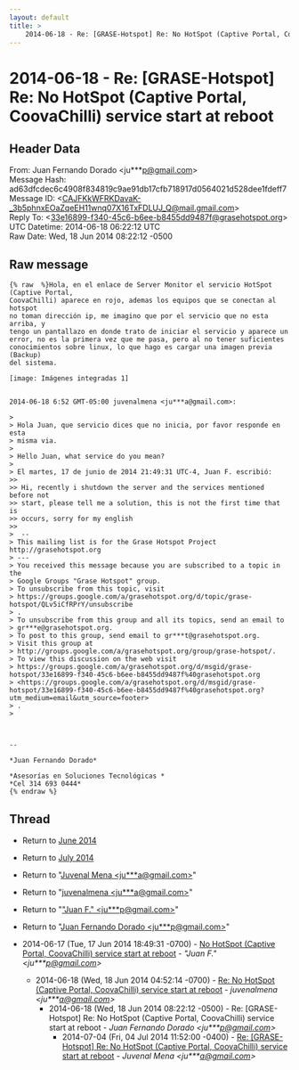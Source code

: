 ```yaml
---
layout: default
title: >
    2014-06-18 - Re: [GRASE-Hotspot] Re: No HotSpot (Captive Portal, CoovaChilli) service start at reboot
---
```


# 2014-06-18 - Re: [GRASE-Hotspot] Re: No HotSpot (Captive Portal, CoovaChilli) service start at reboot

## Header Data

From: Juan Fernando Dorado \<ju***p@gmail.com\><br>
Message Hash: ad63dfcdec6c4908f834819c9ae91db17cfb718917d0564021d528dee1fdeff7<br>
Message ID: \<CAJFKkWFRKDavaK-_3b5phnxEOaZqeEH11wnq07X16TxFDLUJ_Q@mail.gmail.com\><br>
Reply To: \<33e16899-f340-45c6-b6ee-b8455dd9487f@grasehotspot.org\><br>
UTC Datetime: 2014-06-18 06:22:12 UTC<br>
Raw Date: Wed, 18 Jun 2014 08:22:12 -0500<br>

## Raw message

```
{% raw  %}Hola, en el enlace de Server Monitor el servicio HotSpot (Captive Portal,
CoovaChilli) aparece en rojo, ademas los equipos que se conectan al hotspot
no toman dirección ip, me imagino que por el servicio que no esta arriba, y
tengo un pantallazo en donde trato de iniciar el servicio y aparece un
error, no es la primera vez que me pasa, pero al no tener suficientes
conocimientos sobre linux, lo que hago es cargar una imagen previa (Backup)
del sistema.

[image: Imágenes integradas 1]


2014-06-18 6:52 GMT-05:00 juvenalmena <ju***a@gmail.com>:

>
> Hola Juan, que servicio dices que no inicia, por favor responde en esta
> misma via.
>
> Hello Juan, what service do you mean?
>
> El martes, 17 de junio de 2014 21:49:31 UTC-4, Juan F. escribió:
>>
>> Hi, recently i shutdown the server and the services mentioned before not
>> start, please tell me a solution, this is not the first time that is
>> occurs, sorry for my english
>>
>  --
> This mailing list is for the Grase Hotspot Project http://grasehotspot.org
> ---
> You received this message because you are subscribed to a topic in the
> Google Groups "Grase Hotspot" group.
> To unsubscribe from this topic, visit
> https://groups.google.com/a/grasehotspot.org/d/topic/grase-hotspot/QLv5iCfRPrY/unsubscribe
> .
> To unsubscribe from this group and all its topics, send an email to
> gr***e@grasehotspot.org.
> To post to this group, send email to gr***t@grasehotspot.org.
> Visit this group at
> http://groups.google.com/a/grasehotspot.org/group/grase-hotspot/.
> To view this discussion on the web visit
> https://groups.google.com/a/grasehotspot.org/d/msgid/grase-hotspot/33e16899-f340-45c6-b6ee-b8455dd9487f%40grasehotspot.org
> <https://groups.google.com/a/grasehotspot.org/d/msgid/grase-hotspot/33e16899-f340-45c6-b6ee-b8455dd9487f%40grasehotspot.org?utm_medium=email&utm_source=footer>
> .
>



-- 

*Juan Fernando Dorado*

*Asesorías en Soluciones Tecnológicas *
*Cel 314 693 0444*
{% endraw %}
```

## Thread

+ Return to [June 2014](/archive/2014/06)
+ Return to [July 2014](/archive/2014/07)

+ Return to "[Juvenal Mena <ju***a<span>@</span>gmail.com>](/authors/ju___a_at_gmail_com)"
+ Return to "[juvenalmena <ju***a<span>@</span>gmail.com>](/authors/ju___a_at_gmail_com)"
+ Return to "["Juan F." <ju***p<span>@</span>gmail.com>](/authors/ju___p_at_gmail_com)"
+ Return to "[Juan Fernando Dorado <ju***p<span>@</span>gmail.com>](/authors/ju___p_at_gmail_com)"

+ 2014-06-17 (Tue, 17 Jun 2014 18:49:31 -0700) - [No HotSpot (Captive Portal, CoovaChilli) service start at reboot](/archive/2014/06/43b2b30f78b9958efb2a743dee05950a4e4b9e34004aac51c6ae718afba67401) - _"Juan F." \<ju***p@gmail.com\>_
  + 2014-06-18 (Wed, 18 Jun 2014 04:52:14 -0700) - [Re: No HotSpot (Captive Portal, CoovaChilli) service start at reboot](/archive/2014/06/caa587c97fc06abe23c9f559866fecea5f8208aafbf6caf4d4ecddd6e8a02966) - _juvenalmena \<ju***a@gmail.com\>_
    + 2014-06-18 (Wed, 18 Jun 2014 08:22:12 -0500) - Re: [GRASE-Hotspot] Re: No HotSpot (Captive Portal, CoovaChilli) service start at reboot - _Juan Fernando Dorado \<ju***p@gmail.com\>_
      + 2014-07-04 (Fri, 04 Jul 2014 11:52:00 -0400) - [Re: [GRASE-Hotspot] Re: No HotSpot (Captive Portal, CoovaChilli) service start at reboot](/archive/2014/07/0cc5c986a9ca632b6b2f2dc7deff92a63e1efa07377cede54645c123d6f246f9) - _Juvenal Mena \<ju***a@gmail.com\>_

